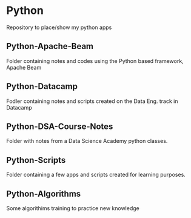# Python
Repository to place/show my python apps

## Python-Apache-Beam
Folder containing notes and codes using the Python based framework, Apache Beam

## Python-Datacamp  
Fodler containing notes and scripts created on the Data Eng. track in Datacamp

## Python-DSA-Course-Notes
Folder with notes from a Data Science Academy python classes.  

## Python-Scripts 
Folder containing a few apps and scripts created for learning purposes.

## Python-Algorithms  
Some algorithims training to practice new knowledge





